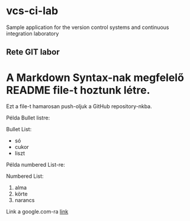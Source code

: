 # vcs-ci-lab
Sample application for the version control systems and continuous integration laboratory
## Rete GIT labor 

# A Markdown Syntax-nak megfelelő README file-t hoztunk létre.

Ezt a file-t hamarosan push-oljuk a GitHub repository-nkba.

Példa Bullet listre: 

Bullet List:
* só
* cukor
* liszt

Példa numbered List-re:

Numbered List:
1. alma
2. körte
3. narancs

Link a google.com-ra [link](http://google.com)
